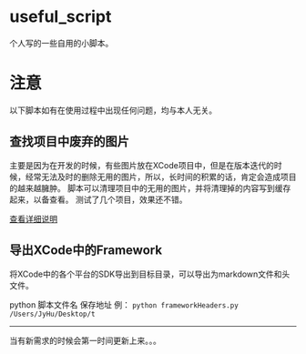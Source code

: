 # useful_script

个人写的一些自用的小脚本。

# 注意

以下脚本如有在使用过程中出现任何问题，均与本人无关。

## 查找项目中废弃的图片

主要是因为在开发的时候，有些图片放在XCode项目中，但是在版本迭代的时候，经常无法及时的删除无用的图片，所以，长时间的积累的话，肯定会造成项目的越来越臃肿。
脚本可以清理项目中的无用的图片，并将清理掉的内容写到缓存起来，以备查看。
测试了几个项目，效果还不错。

[查看详细说明](./查找项目中废弃的图片/Note.md)

## 导出XCode中的Framework

将XCode中的各个平台的SDK导出到目标目录，可以导出为markdown文件和头文件。

python 脚本文件名 保存地址
例：
`python frameworkHeaders.py /Users/JyHu/Desktop/t`

***

当有新需求的时候会第一时间更新上来。。。